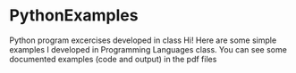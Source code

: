 # PythonExamples
Python program excercises developed in class
Hi! Here are some simple examples I developed in Programming Languages class. You can see some documented examples (code and output) in the pdf files
